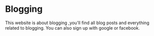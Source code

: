 # Blogging
This website is about blogging ,you'll find all blog posts and everything related to blogging.
You can also sign up with google or facebook.
